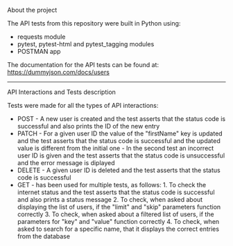 About the project

The API tests from this repository were built in Python using:
- requests module
- pytest, pytest-html and pytest_tagging modules
- POSTMAN app

The documentation for the API tests can be found at: https://dummyjson.com/docs/users

----------------------------------------------------------------------------------------------------------------------------------------------

API Interactions and Tests description

Tests were made for all the types of API interactions:
- POST - A new user is created and the test asserts that the status code is successful and also prints the ID of the new entry
- PATCH - For a given user ID the value of the "firstName" key is updated and the test asserts that the status code is successful and the updated value is different from the initial one
        - In the second test an incorrect user ID is given and the test asserts that the status code is unsuccessful and the error message is diplayed
- DELETE - A given user ID is deleted and the test asserts that the status code is successful
- GET - has been used for multiple tests, as follows:
      1. To check the internet status and the test asserts that the status code is successful and also prints a status message
      2. To check, when asked about displaying the list of users, if the "limit" and "skip" parameters function correctly
      3. To check, when asked about a filtered list of users, if the parameters for "key" and "value" function correctly
      4. To check, when asked to search for a specific name, that it displays the correct entries from the database
